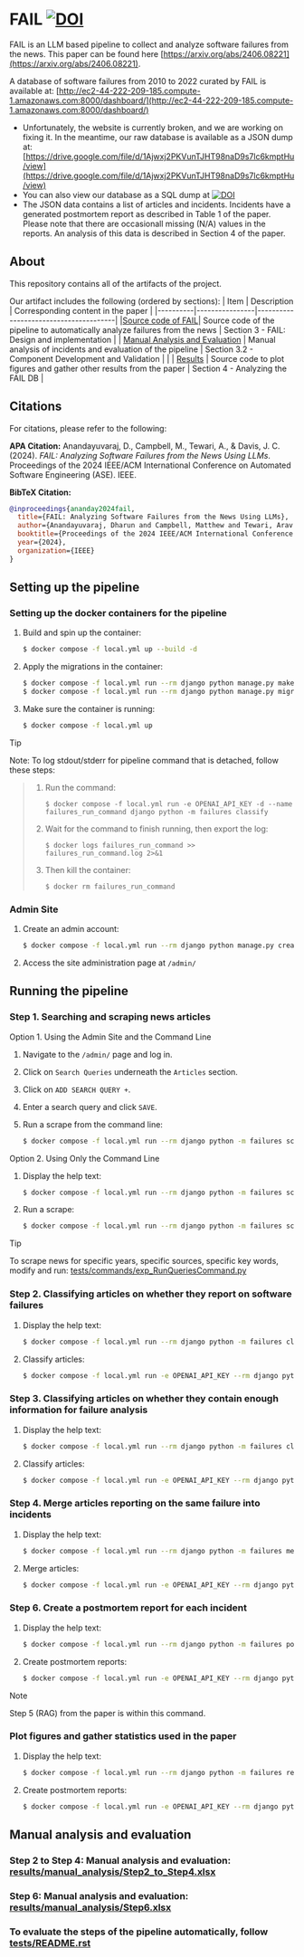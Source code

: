 # FAIL [![DOI](https://zenodo.org/badge/DOI/10.5281/zenodo.13376644.svg)](https://doi.org/10.5281/zenodo.13376644)

FAIL is an LLM based pipeline to collect and analyze software failures from the news. This paper can be found here [https://arxiv.org/abs/2406.08221](https://arxiv.org/abs/2406.08221).

A database of software failures from 2010 to 2022 curated by FAIL is available at: [http://ec2-44-222-209-185.compute-1.amazonaws.com:8000/dashboard/](http://ec2-44-222-209-185.compute-1.amazonaws.com:8000/dashboard/)
- Unfortunately, the website is currently broken, and we are working on fixing it. In the meantime, our raw database is available as a JSON dump at: [https://drive.google.com/file/d/1Ajwxj2PKVunTJHT98naD9s7lc6kmptHu/view](https://drive.google.com/file/d/1Ajwxj2PKVunTJHT98naD9s7lc6kmptHu/view)
- You can also view our database as a SQL dump at [![DOI](https://zenodo.org/badge/DOI/10.5281/zenodo.13376695.svg)](https://doi.org/10.5281/zenodo.13376695)
- The JSON data contains a list of articles and incidents. Incidents have a generated postmortem report as described in Table 1 of the paper. Please note that there are occasionall missing (N/A) values in the reports. An analysis of this data is described in Section 4 of the paper.


## About
This repository contains all of the artifacts of the project.

Our artifact includes the following (ordered by sections):
|   Item   |   Description  |   Corresponding content in the paper  |
|----------|----------------|---------------------------------------|
|[Source code of FAIL](#running-the-pipeline)| Source code of the pipeline to automatically analyze failures from the news | Section 3 - FAIL: Design and implementation |
| [Manual Analysis and Evaluation](#manual-analysis-and-evaluation) | Manual analysis of incidents and evaluation of the pipeline | Section 3.2 - Component Development and Validation | |
| [Results](#plot-figures-and-gather-statistics-used-in-the-paper) | Source code to plot figures and gather other results from the paper |  Section 4 - Analyzing the FAIL DB |


## Citations
For citations, please refer to the following:

**APA Citation:**
Anandayuvaraj, D., Campbell, M., Tewari, A., & Davis, J. C. (2024). *FAIL: Analyzing Software Failures from the News Using LLMs*. Proceedings of the 2024 IEEE/ACM International Conference on Automated Software Engineering (ASE). IEEE.

**BibTeX Citation:**
```bibtex
@inproceedings{ananday2024fail,
  title={FAIL: Analyzing Software Failures from the News Using LLMs},
  author={Anandayuvaraj, Dharun and Campbell, Matthew and Tewari, Arav and Davis, James C},
  booktitle={Proceedings of the 2024 IEEE/ACM International Conference on Automated Software Engineering (ASE)},
  year={2024},
  organization={IEEE}
}
```

## Setting up the pipeline

### Setting up the docker containers for the pipeline

1. Build and spin up the container:

    ```bash
    $ docker compose -f local.yml up --build -d
    ```

2. Apply the migrations in the container:

    ```bash
    $ docker compose -f local.yml run --rm django python manage.py makemigrations
    $ docker compose -f local.yml run --rm django python manage.py migrate
    ```

3. Make sure the container is running:

    ```bash
    $ docker compose -f local.yml up
    ```

> [!TIP]
Note: To log stdout/stderr for pipeline command that is detached, follow these steps:
>1. Run the command:
>
>        $ docker compose -f local.yml run -e OPENAI_API_KEY -d --name failures_run_command django python -m failures classify  
>2. Wait for the command to finish running, then export the log:
>
>        $ docker logs failures_run_command >> failures_run_command.log 2>&1
>3. Then kill the container:
>
>        $ docker rm failures_run_command


### Admin Site

1. Create an admin account:

    ```bash
    $ docker compose -f local.yml run --rm django python manage.py createsuperuser
    ```

2. Access the site administration page at `/admin/`

## Running the pipeline

### Step 1. Searching and scraping news articles 
Option 1. Using the Admin Site and the Command Line

   1. Navigate to the `/admin/` page and log in.

   2. Click on `Search Queries` underneath the `Articles` section.

   3. Click on `ADD SEARCH QUERY +`.

   4. Enter a search query and click `SAVE`.

   5. Run a scrape from the command line:

       ```bash
       $ docker compose -f local.yml run --rm django python -m failures scrape
       ```

Option 2. Using Only the Command Line

   1. Display the help text:

       ```bash
       $ docker compose -f local.yml run --rm django python -m failures scrape --help
       ```

   2. Run a scrape:

       ```bash
       $ docker compose -f local.yml run --rm django python -m failures scrape --keyword "keyword"
       ```

> [!TIP] 
>To scrape news for specific years, specific sources, specific key words, modify and run: [tests/commands/exp_RunQueriesCommand.py](tests/commands/exp_RunQueriesCommand.py)

### Step 2. Classifying articles on whether they report on software failures

1. Display the help text:

    ```bash
    $ docker compose -f local.yml run --rm django python -m failures classifyfailure --help
    ```

2. Classify articles:

    ```bash
    $ docker compose -f local.yml run -e OPENAI_API_KEY --rm django python -m failures classifyfailure
    ```

### Step 3. Classifying articles on whether they contain enough information for failure analysis

1. Display the help text:

    ```bash
    $ docker compose -f local.yml run --rm django python -m failures classifyanalyzable --help
    ```

2. Classify articles:

    ```bash
    $ docker compose -f local.yml run -e OPENAI_API_KEY --rm django python -m failures classifyanalyzable
    ```

### Step 4. Merge articles reporting on the same failure into incidents

1. Display the help text:

    ```bash
    $ docker compose -f local.yml run --rm django python -m failures merge --help
    ```

2. Merge articles:

    ```bash
    $ docker compose -f local.yml run -e OPENAI_API_KEY --rm django python -m failures merge
    ```

### Step 6. Create a postmortem report for each incident

1. Display the help text:

    ```bash
    $ docker compose -f local.yml run --rm django python -m failures postmortemincidentautovdb --help
    ```

2. Create postmortem reports:

    ```bash
    $ docker compose -f local.yml run -e OPENAI_API_KEY --rm django python -m failures postmortemincidentautovdb
    ```

> [!NOTE]
> Step 5 (RAG) from the paper is within this command.


### Plot figures and gather statistics used in the paper 

1. Display the help text:

    ```bash
    $ docker compose -f local.yml run --rm django python -m failures results --help
    ```

2. Create postmortem reports:

    ```bash
    $ docker compose -f local.yml run -e OPENAI_API_KEY --rm django python -m failures results
    ```

## Manual analysis and evaluation

### Step 2 to Step 4: Manual analysis and evaluation: [results/manual_analysis/Step2_to_Step4.xlsx](results/manual_analysis/Step2_to_Step4.xlsx)

### Step 6: Manual analysis and evaluation: [results/manual_analysis/Step6.xlsx](results/manual_analysis/Step6.xlsx)

### To evaluate the steps of the pipeline automatically, follow [tests/README.rst](tests/README.rst)
